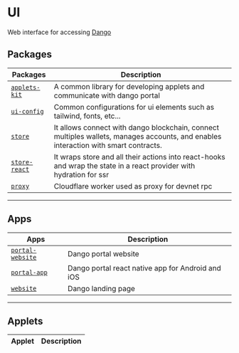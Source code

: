 # UI

Web interface for accessing [Dango](../dango/)

## Packages

| Packages                       | Description                                                                                                                         |
| ------------------------------ | ----------------------------------------------------------------------------------------------------------------------------------- |
| [`applets-kit`](./applets/kit) | A common library for developing applets and communicate with dango portal                                                           |
| [`ui-config`](./config)        | Common configurations for ui elements such as tailwind, fonts, etc...                                                               |
| [`store`](./store/core)        | It allows connect with dango blockchain, connect multiples wallets, manages accounts, and enables interaction with smart contracts. |
| [`store-react`](./store/react) | It wraps store and all their actions into react-hooks and wrap the state in a react provider with hydration for ssr                 |
| [`proxy`](./workers/proxy)     | Cloudflare worker used as proxy for devnet rpc                                                                                      |

----

## Apps

| Apps                                    | Description                                       |
| --------------------------------------- | ------------------------------------------------- |
| [`portal-website`](./ui/portal/website) | Dango portal website                              |
| [`portal-app`](./ui/portal/app)         | Dango portal react native app for Android and iOS |
| [`website`](./website/)                 | Dango landing page                                |

----

## Applets

| Applet | Description |
| ------ | ----------- |
